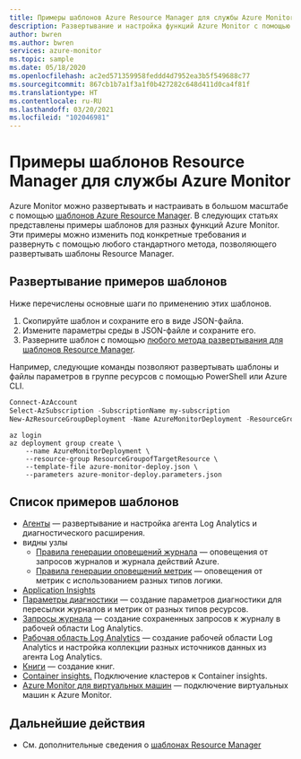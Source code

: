 ```yaml
---
title: Примеры шаблонов Azure Resource Manager для службы Azure Monitor
description: Развертывание и настройка функций Azure Monitor с помощью шаблонов Resource Manager
author: bwren
ms.author: bwren
services: azure-monitor
ms.topic: sample
ms.date: 05/18/2020
ms.openlocfilehash: ac2ed571359958feddd4d7952ea3b5f549688c77
ms.sourcegitcommit: 867cb1b7a1f3a1f0b427282c648d411d0ca4f81f
ms.translationtype: HT
ms.contentlocale: ru-RU
ms.lasthandoff: 03/20/2021
ms.locfileid: "102046981"
---
```

# <a name="resource-manager-template-samples-for-azure-monitor"></a>Примеры шаблонов Resource Manager для службы Azure Monitor

Azure Monitor можно развертывать и настраивать в большом масштабе с помощью [шаблонов Azure Resource Manager](../azure-resource-manager/templates/template-syntax.md). В следующих статьях представлены примеры шаблонов для разных функций Azure Monitor. Эти примеры можно изменить под конкретные требования и развернуть с помощью любого стандартного метода, позволяющего развертывать шаблоны Resource Manager. 

## <a name="deploying-the-sample-templates"></a>Развертывание примеров шаблонов
Ниже перечислены основные шаги по применению этих шаблонов.

1. Скопируйте шаблон и сохраните его в виде JSON-файла.
2. Измените параметры среды в JSON-файле и сохраните его.
4. Разверните шаблон с помощью [любого метода развертывания для шаблонов Resource Manager](../azure-resource-manager/templates/deploy-powershell.md). 

Например, следующие команды позволяют развертывать шаблоны и файлы параметров в группе ресурсов с помощью PowerShell или Azure CLI.


```powershell
Connect-AzAccount
Select-AzSubscription -SubscriptionName my-subscription
New-AzResourceGroupDeployment -Name AzureMonitorDeployment -ResourceGroupName my-resource-group -TemplateFile azure-monitor-deploy.json -TemplateParameterFile azure-monitor-deploy.parameters.json
```

```azurecli
az login
az deployment group create \
    --name AzureMonitorDeployment \
    --resource-group ResourceGroupofTargetResource \
    --template-file azure-monitor-deploy.json \
    --parameters azure-monitor-deploy.parameters.json
```

## <a name="list-of-sample-templates"></a>Список примеров шаблонов

- [Агенты](agents/resource-manager-agent.md) — развертывание и настройка агента Log Analytics и диагностического расширения.
- видны узлы
  - [Правила генерации оповещений журнала](alerts/resource-manager-alerts-log.md) — оповещения от запросов журналов и журнала действий Azure.
  - [Правила генерации оповещений метрик](alerts/resource-manager-alerts-metric.md) — оповещения от метрик с использованием разных типов логики.
- [Application Insights](app/resource-manager-app-resource.md)
- [Параметры диагностики](essentials/resource-manager-diagnostic-settings.md) — создание параметров диагностики для пересылки журналов и метрик от разных типов ресурсов.
- [Запросы журнала](logs/resource-manager-log-queries.md) — создание сохраненных запросов к журналу в рабочей области Log Analytics.
- [Рабочая область Log Analytics](logs/resource-manager-workspace.md) — создание рабочей области Log Analytics и настройка коллекции разных источников данных из агента Log Analytics.
- [Книги](visualize/resource-manager-workbooks.md) — создание книг.
- [Container insights.](containers/resource-manager-container-insights.md) Подключение кластеров к Container insights.
- [Azure Monitor для виртуальных машин](vm/resource-manager-vminsights.md) — подключение виртуальных машин к Azure Monitor.



## <a name="next-steps"></a>Дальнейшие действия

- См. дополнительные сведения о [шаблонах Resource Manager](../azure-resource-manager/templates/overview.md)